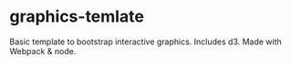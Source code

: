 # graphics-temlate
Basic template to bootstrap interactive graphics. Includes d3. Made with Webpack & node.


